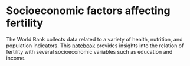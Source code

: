# Socioeconomic factors affecting fertility
The World Bank collects data related to a variety of health, nutrition, and population indicators. This [notebook](https://nbviewer.jupyter.org/github/nikolaos-p/socioeconomic-factors-affecting-fertility/blob/main/socioeconomic-factors-affecting-fertility.ipynb) provides insights into the relation of fertility with several socioeconomic variables such as education and income.
